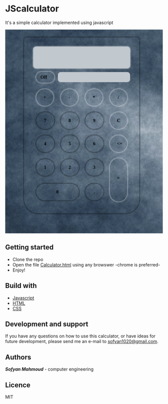 # JScalculator
It's a simple calculator implemented using javascript

![interface](https://github.com/sofyanmahmoud0000/JScalculator/blob/master/interface.png)

## Getting started 
* Clone the repo
* Open the file <ins>Calculator.html</ins> using any browswer -chrome is preferred- 
* Enjoy!

## Build with 
* [Javascript](https://www.geeksforgeeks.org/javascript-tutorial/)
* [HTML](https://www.geeksforgeeks.org/html-tutorials/)
* [CSS](https://www.geeksforgeeks.org/css-tutorials/)


## Development and support 
If you have any questions on how to use this calculator, or have ideas for future development, please send me an e-mail to sofyan1020@gmail.com.

## Authors 

***Sofyan Mahmoud*** - computer engineering

## Licence
MIT